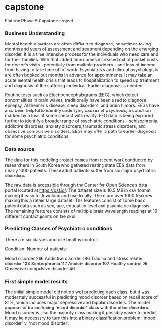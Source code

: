 # capstone
Flatiron Phase 5 Capstone project

### Business Understanding


Mental health disorders are often difficult to diagnose, sometimes taking months and years of assessment and treatment depending on the emerging disorder. It is a time intensive process for the individuals who need care and for their families. With that added time comes increased out of pocket costs for doctor’s visits - potentially from multiple providers - and loss of income from having to take time off of work. Psychiatrists and clinical psychologists are often booked out months in advance for appointments. It may take an acute mental health crisis that leads to hospitalization to speed up treatment and diagnosis of the suffering individual. Earlier diagnosis is needed.

Routine tests such as Electroencephalograms (EEG), which detect abnormalities in brain waves, traditionally have been used to diagnose epilepsy, Alzheimer's disease, sleep disorders, and brain tumors. EEGs have also been helpful to identify underlying causes of psychosis, a condition marked by a loss of some contact with reality. EEG data is being explored further to identify a broader range of psychiatric conditions - schizophrenia, addictive disorders, anxiety disorders, traumatic stress disorders, and obsessive compulsive disorders. EEGs may offer a path to earlier diagnosis for some psychiatric conditions.

### Data source 

The data for this modeling project comes from recent work conducted by researchers in South Korea who gathered resting state EEG data from nearly 1000 patients. These adult patients suffer from six major psychiatric disorders.

The raw data is accessible through the Center for Open Science’s data portal located at https://osf.io/. The dataset size is 10.5 MB in csv format making it easy to download and use locally. There are over 1000 features making this a rather large dataset. The features consist of some basic patient data such as sex, age, education level and psychiatric diagnosis. The remaining features consists of multiple brain wavelength readings at 19 different contact points on the skull. 

### Predicting Classes of Psychiatric conditions

There are six classes and one healthy control:

  Condition:                          Number of patients: 

Mood disorder                         266
Addictive disorder                    186
Trauma and stress related disorder    128
Schizophrenia                         117
Anxiety disorder                      107
Healthy control                        95
Obsessive compulsive disorder          46

### First simple model results


The initial simple model did not do well predicting each class, but it was moderately successful in predicting mood disorder based on recall score of 81%, which includes major depressive and bipolar disorders. The model appears to be confusing 'mood disorder' class with the other disorders. Mood disorder is also the majority class making it possibly easier to predict. It may be necessary to turn this into a binary classification problem: 'mood disorder' v. 'not mood disorder'.